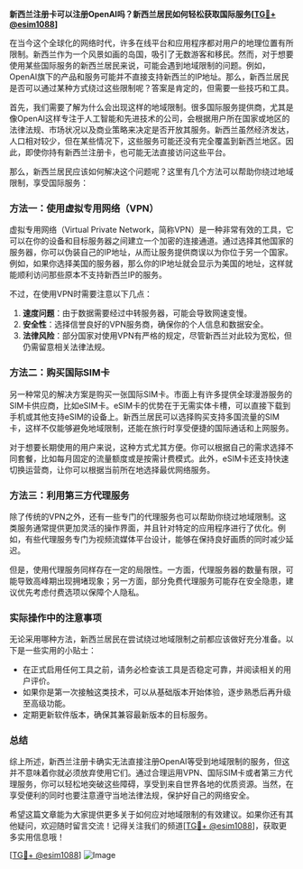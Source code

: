 **新西兰注册卡可以注册OpenAI吗？新西兰居民如何轻松获取国际服务[[TG💪+ @esim1088](https://t.me/s/esim1088)]**

在当今这个全球化的网络时代，许多在线平台和应用程序都对用户的地理位置有所限制。新西兰作为一个风景如画的岛国，吸引了无数游客和移民。然而，对于想要使用某些国际服务的新西兰居民来说，可能会遇到地域限制的问题。例如，OpenAI旗下的产品和服务可能并不直接支持新西兰的IP地址。那么，新西兰居民是否可以通过某种方式绕过这些限制呢？答案是肯定的，但需要一些技巧和工具。

首先，我们需要了解为什么会出现这样的地域限制。很多国际服务提供商，尤其是像OpenAI这样专注于人工智能和先进技术的公司，会根据用户所在国家或地区的法律法规、市场状况以及商业策略来决定是否开放其服务。新西兰虽然经济发达，人口相对较少，但在某些情况下，这些服务可能还没有完全覆盖到新西兰地区。因此，即使你持有新西兰注册卡，也可能无法直接访问这些平台。

那么，新西兰居民应该如何解决这个问题呢？这里有几个方法可以帮助你绕过地域限制，享受国际服务：

### 方法一：使用虚拟专用网络（VPN）

虚拟专用网络（Virtual Private Network，简称VPN）是一种非常有效的工具，它可以在你的设备和目标服务器之间建立一个加密的连接通道。通过选择其他国家的服务器，你可以伪装自己的IP地址，从而让服务提供商误以为你位于另一个国家。例如，如果你选择美国的服务器，那么你的IP地址就会显示为美国的地址，这样就能顺利访问那些原本不支持新西兰IP的服务。

不过，在使用VPN时需要注意以下几点：
1. **速度问题**：由于数据需要经过中转服务器，可能会导致网速变慢。
2. **安全性**：选择信誉良好的VPN服务商，确保你的个人信息和数据安全。
3. **法律风险**：部分国家对使用VPN有严格的规定，尽管新西兰对此较为宽松，但仍需留意相关法律法规。

### 方法二：购买国际SIM卡

另一种常见的解决方案是购买一张国际SIM卡。市面上有许多提供全球漫游服务的SIM卡供应商，比如eSIM卡。eSIM卡的优势在于无需实体卡槽，可以直接下载到手机或其他支持eSIM的设备上。新西兰居民可以选择购买支持多国流量的SIM卡，这样不仅能够避免地域限制，还能在旅行时享受便捷的国际通话和上网服务。

对于想要长期使用的用户来说，这种方式尤其方便。你可以根据自己的需求选择不同套餐，比如每月固定的流量额度或是按需计费模式。此外，eSIM卡还支持快速切换运营商，让你可以根据当前所在地选择最优网络服务。

### 方法三：利用第三方代理服务

除了传统的VPN之外，还有一些专门的代理服务也可以帮助你绕过地域限制。这类服务通常提供更加灵活的操作界面，并且针对特定的应用程序进行了优化。例如，有些代理服务专门为视频流媒体平台设计，能够在保持良好画质的同时减少延迟。

但是，使用代理服务同样存在一定的局限性。一方面，代理服务器的数量有限，可能导致高峰期出现拥堵现象；另一方面，部分免费代理服务可能存在安全隐患，建议优先考虑付费选项以保障个人隐私。

### 实际操作中的注意事项

无论采用哪种方法，新西兰居民在尝试绕过地域限制之前都应该做好充分准备。以下是一些实用的小贴士：
- 在正式启用任何工具之前，请务必检查该工具是否稳定可靠，并阅读相关的用户评价。
- 如果你是第一次接触这类技术，可以从基础版本开始体验，逐步熟悉后再升级至高级功能。
- 定期更新软件版本，确保其兼容最新版本的目标服务。

### 总结

综上所述，新西兰注册卡确实无法直接注册OpenAI等受到地域限制的服务，但这并不意味着你就必须放弃使用它们。通过合理运用VPN、国际SIM卡或者第三方代理服务，你可以轻松地突破这些障碍，享受到来自世界各地的优质资源。当然，在享受便利的同时也要注意遵守当地法律法规，保护好自己的网络安全。

希望这篇文章能为大家提供更多关于如何应对地域限制的有效建议。如果你还有其他疑问，欢迎随时留言交流！记得关注我们的频道[[TG💪+ @esim1088](https://t.me/s/esim1088)]，获取更多实用信息哦！

[[TG💪+ @esim1088](https://t.me/s/esim1088)] ![Image](https://i.postimg.cc/4NQfJmqS/Snipaste-2025-05-13-00-14-12.png)